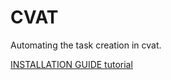 # CVAT
Automating the task creation in cvat.


<a href="https://github.com/Sreedeepthinukala/CVAT/blob/master/installation_guide.md">INSTALLATION GUIDE tutorial</a>

